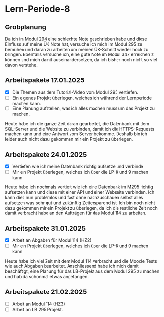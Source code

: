 # Lern-Periode-8

## Grobplanung

Da ich im Modul 294 eine schlechte Note geschrieben habe und diese Einfluss auf meine ÜK Note hat, versuche ich mich im Modul 295 zu bemühen und daran zu arbeiten um meinen ÜK-Schnitt wieder hoch zu bringen. Ebenfalls versuche ich, eine gute Note im Modul 347 erreichen z können und mich damit auseinandersetzen, da ich bisher noch nicht so viel davon verstehe.

## Arbeitspakete 17.01.2025

- [x] Die Themen aus dem Tutorial-Video vom Modul 295 vertiefen.
- [ ] Ein eigenes Projekt überlegen, welches ich während der Lernperiode machen kann.
- [ ] Eine Planung aufstellen, was ich alles machen muss um das Projekt zu machen.

Heute habe ich die ganze Zeit daran gearbeitet, die Datenbank mit dem SQL-Server und die Website zu verbinden, damit ich die HTTPS-Requests machen kann und eine Antwort vom Server bekomme. Deshalb bin ich leider auch nicht dazu gekommen mir ein Projekt zu überlegen.

## Arbeitspakete 24.01.2025

- [x] Vertiefen wie ich meine Datenbank richtig aufsetze und verbinde
- [ ] Mir ein Projekt überlegen, welches ich über die LP-8 und 9 machen kann.

Heute habe ich nochmals vertieft wie ich eine Datenbank im M295 richtig aufsetzen kann und diese mit einer API und einer Webseite verbinden. Ich kann dies nun problemlos und fast ohne nachzuschauen selbst alles aufsetzen was sehr gut und zukünftig Zeitersparend ist.
Ich bin noch nicht dazu gekommen mir ein Projekt zu überlegen, da ich die restliche Zeit noch damit verbracht habe an den Aufträgen für das Modul 114 zu arbeiten.


## Arbeitspakete 31.01.2025

- [x] Arbeit an Abgaben für Modul 114 (HZ2)
- [ ] Mir ein Projekt überlegen, welches ich über die LP-8 und 9 machen kann.

Heute habe ich viel Zeit mit dem Modul 114 verbracht und die Moodle Tests wie auch Abgaben bearbeitet. Anschliessend habe ich mich damit beschäftigt, eine Planung für das LB-Projekt aus dem Modul 295 zu machen und hab da schonmal etwas angefangen.

## Arbeitspakete 21.02.2025

- [ ] Arbeit an Modul 114 (HZ3)
- [ ] Arbeit an LB 295 Projekt.
